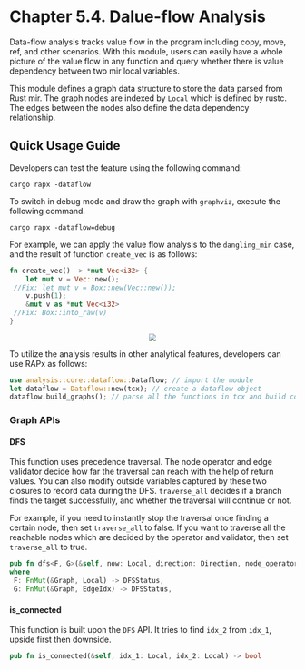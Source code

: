 # Chapter 5.4. Dalue-flow Analysis
Data-flow analysis tracks value flow in the program including copy, move, ref, and other scenarios. With this module, users can easily have a whole picture of the value flow in any function and query whether there is value dependency between two mir local variables.

This module defines a graph data structure to store the data parsed from Rust mir. The graph nodes are indexed by `Local` which is defined by rustc. The edges between the nodes also define the data dependency relationship.


## Quick Usage Guide
Developers can test the feature using the following command:
```shell
cargo rapx -dataflow
```

To switch in debug mode and draw the graph with `graphviz`, execute the following command.
```shell
cargo rapx -dataflow=debug
```

For example, we can apply the value flow analysis to the `dangling_min` case, and the result of function `create_vec` is as follows:
```rust
fn create_vec() -> *mut Vec<i32> {
    let mut v = Vec::new();
 //Fix: let mut v = Box::new(Vec::new());
    v.push(1);
    &mut v as *mut Vec<i32>
 //Fix: Box::into_raw(v)
}
```
<div align="center"><img src="figure/create_vec.png" style="zoom: 80%;"></div>

To utilize the analysis results in other analytical features, developers can use RAPx as follows:
```rust
use analysis::core::dataflow::Dataflow; // import the module
let dataflow = Dataflow::new(tcx); // create a dataflow object
dataflow.build_graphs(); // parse all the functions in tcx and build corresponding graphs
```

### Graph APIs

#### DFS
This function uses precedence traversal. The node operator and edge validator decide how far the traversal can reach with the help of return values. You can also modify outside variables captured by these two closures to record data during the DFS. `traverse_all` decides if a branch finds the target successfully, and whether the traversal will continue or not.

For example, if you need to instantly stop the traversal once finding a certain node, then set `traverse_all` to false.
If you want to traverse all the reachable nodes which are decided by the operator and validator, then set `traverse_all` to true.

```rust
pub fn dfs<F, G>(&self, now: Local, direction: Direction, node_operator: &mut F, edge_validator: &mut G, traverse_all: bool) -> DFSStatus
where 
 F: FnMut(&Graph, Local) -> DFSStatus,
 G: FnMut(&Graph, EdgeIdx) -> DFSStatus,
```

#### is_connected

This function is built upon the `DFS` API. It tries to find `idx_2` from `idx_1`, upside first then downside.

```rust
pub fn is_connected(&self, idx_1: Local, idx_2: Local) -> bool
```
